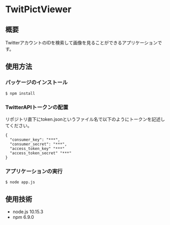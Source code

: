# TwitPictViewer

## 概要
TwitterアカウントのIDを検索して画像を見ることができるアプリケーションです。  

## 使用方法

### パッケージのインストール
```
$ npm install
```

### TwitterAPIトークンの配置
リポジトリ直下にtoken.jsonというファイル名で以下のようにトークンを記述してください。
```
{
  "consumer_key": "***",
  "consumer_secret": "***",
  "access_token_key" "***"
  "access_token_secret" "***"
}
```

### アプリケーションの実行
```
$ node app.js
```

## 使用技術
- node.js 10.15.3
- npm 6.9.0